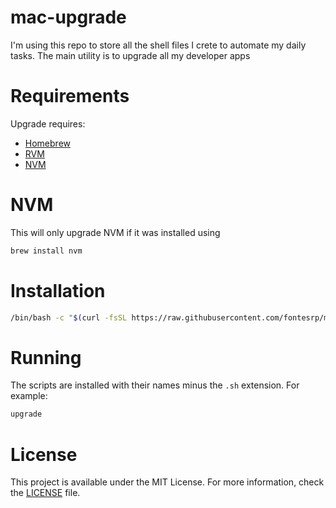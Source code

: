 # mac-upgrade

I'm using this repo to store all the shell files I crete to automate my daily tasks. The main utility is to upgrade all my developer apps

# Requirements

Upgrade requires:

- [Homebrew](https://brew.sh)
- [RVM](https://rvm.io)
- [NVM](https://github.com/nvm-sh/nvm)

# NVM

This will only upgrade NVM if it was installed using

```bash
brew install nvm
```

# Installation

```bash
/bin/bash -c "$(curl -fsSL https://raw.githubusercontent.com/fontesrp/mac-upgrade/master/install.sh)"
```

# Running

The scripts are installed with their names minus the `.sh` extension. For example:

```bash
upgrade
```

# License

This project is available under the MIT License. For more information, check the [LICENSE](./LICENSE) file.
